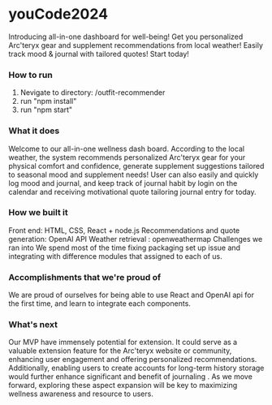 # youCode2024

Introducing all-in-one dashboard for well-being! Get you personalized Arc'teryx gear and supplement recommendations from local weather! Easily track mood & journal with tailored quotes! Start today!

### How to run
1. Nevigate to directory: /outfit-recommender
2. run "npm install"
3. run "npm start"

   
### What it does
Welcome to our all-in-one wellness dash board. According to the local weather, the system recommends personalized Arc'teryx gear for your physical comfort and confidence, generate supplement suggestions tailored to seasonal mood and supplement needs! User can also easily and quickly log mood and journal, and keep track of journal habit by login on the calendar and receiving motivational quote tailoring journal entry for today.

### How we built it
Front end: HTML, CSS, React + node.js
Recommendations and quote generation: OpenAI API
Weather retrieval : openweathermap
Challenges we ran into
We spend most of the time fixing packaging set up issue and integrating with difference modules that assigned to each of us.

### Accomplishments that we're proud of
We are proud of ourselves for being able to use React and OpenAI api for the first time, and learn to integrate each components.

### What's next
Our MVP have immensely potential for extension. It could serve as a valuable extension feature for the Arc'teryx website or community, enhancing user engagement and offering personalized recommendations. Additionally, enabling users to create accounts for long-term history storage would further enhance significant and benefit of journaling . As we move forward, exploring these aspect expansion will be key to maximizing wellness awareness and resource to users.